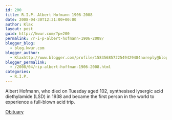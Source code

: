 ```yaml
---
id: 200
title: R.I.P. Albert Hofmann 1906-2008
date: 2008-04-30T12:31:00+00:00
author: Klax
layout: post
guid: http://kwur.com/?p=200
permalink: /r-i-p-albert-hofmann-1906-2008/
blogger_blog:
  - blog.kwur.com
blogger_author:
  - Klaxhttp://www.blogger.com/profile/15835685722549429484noreply@blogger.com
blogger_permalink:
  - /2008/04/rip-albert-hoffman-1906-2008.html
categories:
  - R.I.P.
---
```

<div class="pf-content">
  <p>
    Albert Hofmann, who died on Tuesday aged 102, synthesised lysergic acid diethylamide (LSD) in 1938 and became the first person in the world to experience a full-blown acid trip.
  </p>
  
  <p>
  </p>
  
  <p>
    <a href="http://www.telegraph.co.uk/news/obituaries/1912485/Albert-Hofmann,-LSD-inventor,-dies.html">Obituary</a>
  </p>
</div>